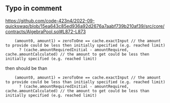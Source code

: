 ## Typo in comment

https://github.com/code-423n4/2022-09-quickswap/blob/15ea643c85ed936a92d2676a7aabf739b210af39/src/core/contracts/AlgebraPool.sol#L872-L873

```
    (amount0, amount1) = zeroToOne == cache.exactInput // the amount to provide could be less then initially specified (e.g. reached limit)
      ? (cache.amountRequiredInitial - amountRequired, cache.amountCalculated) // the amount to get could be less then initially specified (e.g. reached limit)
```

then should be than

```
    (amount0, amount1) = zeroToOne == cache.exactInput // the amount to provide could be less than initially specified (e.g. reached limit)
      ? (cache.amountRequiredInitial - amountRequired, cache.amountCalculated) // the amount to get could be less than initially specified (e.g. reached limit)
```